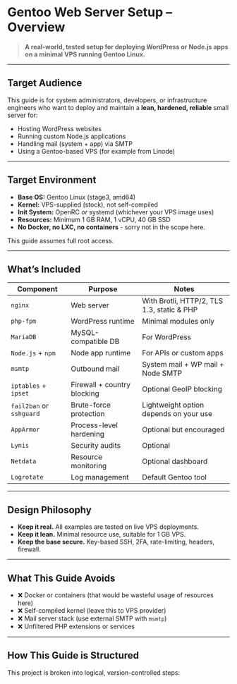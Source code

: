 # Gentoo Web Server Setup – Overview

> **A real-world, tested setup for deploying WordPress or Node.js apps on a minimal VPS running Gentoo Linux.**

---

## Target Audience

This guide is for system administrators, developers, or infrastructure engineers who want to deploy and maintain a **lean, hardened, reliable** small server for:
- Hosting WordPress websites
- Running custom Node.js applications
- Handling mail (system + app) via SMTP
- Using a Gentoo-based VPS (for example from Linode)

---

## Target Environment

- **Base OS:** Gentoo Linux (stage3, amd64)
- **Kernel:** VPS-supplied (stock), not self-compiled
- **Init System:** OpenRC _or_ systemd (whichever your VPS image uses)
- **Resources:** Minimum 1 GB RAM, 1 vCPU, 40 GB SSD
- **No Docker, no LXC, no containers** - sorry not in the scope here.

This guide assumes full root access.

---

## What’s Included

| Component           | Purpose                         | Notes |
|---------------------|----------------------------------|-------|
| `nginx`             | Web server                      | With Brotli, HTTP/2, TLS 1.3, static & PHP |
| `php-fpm`           | WordPress runtime               | Minimal modules only |
| `MariaDB`           | MySQL-compatible DB             | For WordPress |
| `Node.js` + `npm`   | Node app runtime                | For APIs or custom apps |
| `msmtp`             | Outbound mail                   | System mail + WP mail + Node SMTP |
| `iptables` + `ipset`| Firewall + country blocking     | Optional GeoIP blocking |
| `fail2ban` or `sshguard` | Brute-force protection    | Lightweight option depends on your use |
| `AppArmor`          | Process-level hardening         | Optional but encouraged |
| `Lynis`             | Security audits                 | Optional |
| `Netdata`           | Resource monitoring             | Optional dashboard |
| `Logrotate`         | Log management                  | Default Gentoo tool |

---

## Design Philosophy

- **Keep it real.** All examples are tested on live VPS deployments.
- **Keep it lean.** Minimal resource use, suitable for 1 GB VPS.
- **Keep the base secure.** Key-based SSH, 2FA, rate-limiting, headers, firewall.

---

## What This Guide Avoids

- ❌ Docker or containers (that would be wasteful usage of resources here)
- ❌ Self-compiled kernel (leave this to VPS provider)
- ❌ Mail server stack (use external SMTP with `msmtp`)
- ❌ Unfiltered PHP extensions or services

---

## How This Guide is Structured

This project is broken into logical, version-controlled steps:

